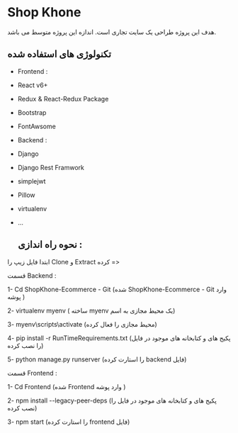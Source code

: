 # Shop Khone

هدف این پروژه طراحی یک سایت تجاری است. اندازه این پروژه متوسط می باشد.

## تکنولوژی های استفاده شده

+ Frontend :

- React v6+
  
- Redux & React-Redux Package
  
- Bootstrap
  
- FontAwsome





+ Backend :

- Django
 
- Django Rest Framwork
 
- simplejwt
 
- Pillow
 
- virtualenv
 
- ...



 
  ## نحوه راه اندازی :

 ابتدا فایل زیپ را Clone و Extract کرده  => 

قسمت Backend :

 1- Cd ShopKhone-Ecommerce - Git (شده ShopKhone-Ecommerce - Git وارد پوشه )
 
 2- virtualenv myenv ( ساخته myenv یک محیط مجازی به اسم)
 
 3- myenv\scripts\activate (محیط مجازی را فعال کرده)
 
 4- pip install -r RunTimeRequirements.txt (پکیج های و کتابخانه های موجود در فایل را نصب کرده)
 
 5- python manage.py runserver (را استارت کرده backend فایل)


قسمت Frontend :


1- Cd Frontend (شده Frontend وارد پوشه )

2- npm install --legacy-peer-deps (پکیج های و کتابخانه های موجود در فایل را نصب کرده)

3- npm start (را استارت کرده frontend فایل)

